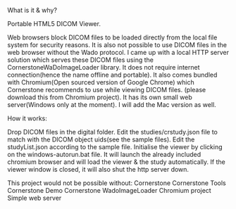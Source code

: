 What is it & why?

Portable HTML5 DICOM Viewer.

Web browsers block DICOM files to be loaded directly from the local file system for security reasons.
It is also not possible to use DICOM files in the web browser without the Wado protocol.
I came up with a local HTTP server solution which serves these DICOM files using the CornerstoneWaDoImageLoader library.
It does not require internet connection(hence the name offline and portable).
It also comes bundled with Chromium(Open sourced version of Google Chrome) which Cornerstone recommends to use while viewing DICOM files.
(please download this from Chromium project).
It has its own small web server(Windows only at the moment). I will add the Mac version as well.


How it works:

Drop DICOM files in the digital folder.
Edit the studies/crstudy.json file to match with the DICOM object uids(see the sample files).
Edit the studyList.json according to the sample file.
Initialise the viewer by clicking on the windows-autorun.bat file.
It will launch the already included chromium browser and will load the viewer & the study automatically.
If the viewer window is closed, it will also shut the http server down.

This project would not be possible without:
Cornerstone
Cornerstone Tools
Cornerstone Demo
Cornerstone WadoImageLoader
Chromium project
Simple web server